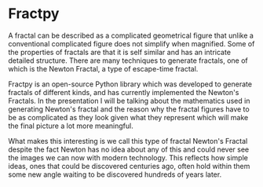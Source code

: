 # Fractpy

A fractal can be described as a complicated geometrical figure that unlike a conventional complicated figure does not simplify when magnified. Some of the properties of fractals are that it is self similar and has an intricate detailed structure. There are many techniques to generate fractals, one of which is the Newton Fractal, a type of escape-time fractal.

Fractpy is an open-source Python library which was developed to generate fractals of different kinds, and has currently implemented the Newton's Fractals. In the presentation I will be talking about the mathematics used in generating Newton's fractal and the reason why the fractal figures have to be as complicated as they look given what they represent which will make the final picture a lot more meaningful.

What makes this interesting is we call this type of fractal Newton's Fractal despite the fact Newton has no idea about any of this and could never see the images we can now with modern technology. This reflects how simple ideas, ones that could be discovered centuries ago, often hold within them some new angle waiting to be discovered hundreds of years later.